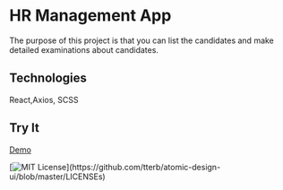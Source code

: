 # HR Management App

The purpose of this project is that you can list the candidates and make detailed examinations about candidates.


## Technologies

React,Axios, SCSS

  
## Try It

[Demo](https://hr-management-project-react.vercel.app/)

  

[![MIT License](https://img.shields.io/apm/l/atomic-design-ui.svg?)](https://github.com/tterb/atomic-design-ui/blob/master/LICENSEs)
